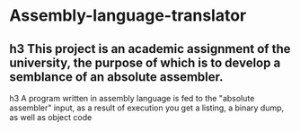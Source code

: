 # Assembly-language-translator 
h3 This project is an academic assignment of the university, the purpose of which is to develop a semblance of an absolute assembler. 
---
h3 A program written in assembly language is fed to the "absolute assembler" input, as a result of execution you get a listing, a binary dump, as well as object code
